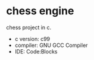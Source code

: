 # chess engine
chess project in c.
- c version: c99
- compiler: GNU GCC Compiler
- IDE: Code:Blocks
